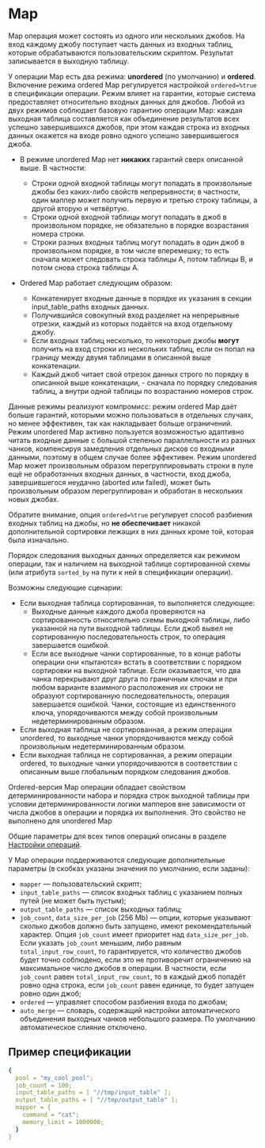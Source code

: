 # Map

Map операция может состоять из одного или нескольких джобов. На вход каждому джобу поступает часть данных из входных таблиц, которые обрабатываются пользовательским скриптом. Результат записывается в выходную таблицу.

У операции Map есть два режима: **unordered** (по умолчанию) и **ordered**. Включение режима ordered Map регулируется настройкой `ordered=%true` в спецификации операции. Режим влияет на гарантии, которые система предоставляет относительно входных данных для джобов. Любой из двух режимов соблюдает базовую гарантию операции Map: каждая выходная таблица составляется как объединение результатов всех успешно завершившихся джобов, при этом каждая строка из входных данных окажется на входе ровно одного успешно завершившегося джоба.

- В режиме unordered Map нет **никаких** гарантий сверх описанной выше. В частности:
  - Строки одной входной таблицы могут попадать в произвольные джобы без каких-либо свойств непрерывности; в частности, один маппер может получить первую и третью строку таблицы, а другой вторую и четвёртую.
  - Строки одной входной таблицы могут попадать в джоб в произвольном порядке, не обязательно в порядке возрастания номера строки.
  - Строки разных входных таблиц могут попадать в один джоб в произвольном порядке, в том числе вперемешку; то есть сначала может следовать строка таблицы A, потом таблицы B, и потом снова строка таблицы A.

- Ordered Map работает следующим образом:
  - Конкатенирует входные данные в порядке их указания в секции input_table_paths входных данных.
  - Получившийся совокупный вход разделяет на непрерывные отрезки, каждый из которых подаётся на вход отдельному джобу.
  - Если входных таблиц несколько, то некоторые джобы **могут** получить на вход строки из нескольких таблиц, если он попал на границу между двумя таблицами в описанной выше конкатенации.
  - Каждый джоб читает свой отрезок данных строго по порядку в описанной выше конкатенации, - сначала по порядку следования таблиц, а внутри одной таблицы по возрастанию номеров строк.
  
Данные режимы реализуют компромисс: режим ordered Map даёт больше гарантий, которыми можно пользоваться в отдельных случаях, но менее эффективен, так как накладывает больше ограничений. Режим unordered Map активно пользуется возможностью адаптивно читать входные данные с большой степенью параллельности из разных чанков, компенсируя замедления отдельных дисков со входными данными, поэтому в общем случае более эффективен. Режим unordered Map может произвольным образом перегруппировывать строки в пуле ещё не обработанных входных данных, в частности, вход джоба, завершившегося неудачно (aborted или failed), может быть произвольным образом перегруппирован и обработан в нескольких новых джобах.

Обратите внимание, опция `ordered=%true` регулирует способ разбиения входных таблиц на джобы, но **не обеспечивает** никакой дополнительной сортировки лежащих в них данных кроме той, которая была изначально. 

Порядок следования выходных данных определяется как режимом операции, так и наличием на выходной таблице сортированной схемы (или атрибута `sorted_by` на пути к ней в спецификации операции). 

Возможны следующие сценарии:

- Если выходная таблица сортированная, то выполняется следующее:
  - Выходные данные каждого джоба проверяются на сортированность относительно схемы выходной таблицы, либо указанной на пути выходной таблицы. Если джоб вывел не сортированную последовательность строк, то операция завершается ошибкой.
  - Если все выходные чанки сортированные, то в конце работы операции они «пытаются» встать в соответствии с порядком сортировки на выходной таблице. Если оказывается, что два чанка перекрывают друг друга по граничным ключам и при любом варианте взаимного расположения их строки не образуют сортированную последовательность, операция завершается ошибкой. Чанки, состоящие из единственного ключа, упорядочиваются между собой произвольным недетерминированным образом.
- Если выходная таблица не сортированная, а режим операции unordered, то выходные чанки упорядочиваются между собой произвольным недетерминированным образом.
- Если выходная таблица не сортированная, а режим операции ordered, то выходные чанки упорядочиваются в соответствии с описанным выше глобальным порядком следования джобов.

Ordered-версия Map операции обладает свойством детерминированности набора и порядка строк выходной таблицы при условии детерминированности логики мапперов вне зависимости от числа джобов в операции и порядка их выполнения. Это свойство не выполнено для unordered Map

Общие параметры для всех типов операций описаны в разделе [Настройки операций](../../../../user-guide/data-processing/operations/operations-options.md).

У Map операции поддерживаются следующие дополнительные параметры (в скобках указаны значения по умолчанию, если заданы):

* `mapper` — пользовательский скрипт;
* `input_table_paths` — список входных таблиц с указанием полных путей (не может быть пустым);
* `output_table_paths` — список выходных таблиц;
* `job_count`, `data_size_per_job` (256 Mb) — опции, которые указывают сколько джобов должно быть запущено, имеют рекомендательный характер. Опция `job_count` имеет приоритет над `data_size_per_job`. Если указать `job_count` меньшим, либо равным `total_input_row_count`, то гарантируется, что количество джобов будет точно соблюдено, если это не противоречит ограничению на максимальное число джобов в операции. В частности, если `job_count` равен `total_input_row_count`, то в каждый джоб попадёт ровно одна строка, если `job_count` равен единице, то будет запущен ровно один джоб;
* `ordered` — управляет способом разбиения входа по джобам;
* `auto_merge` — словарь, содержащий настройки автоматического объединения выходных чанков небольшого размера. По умолчанию автоматическое слияние отключено.

## Пример спецификации

```yaml
{
  pool = "my_cool_pool";
  job_count = 100;
  input_table_paths = [ "//tmp/input_table" ];
  output_table_paths = [ "//tmp/output_table" ];
  mapper = {
    command = "cat";
    memory_limit = 1000000;
  }
}
```
